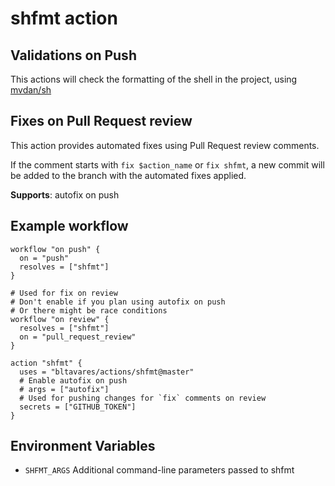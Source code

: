 # shfmt action

## Validations on Push

This actions will check the formatting of the shell in the project, using
[mvdan/sh](https://github.com/mvdan/sh/)

## Fixes on Pull Request review

This action provides automated fixes using Pull Request review comments.

If the comment starts with `fix $action_name` or `fix shfmt`, a new commit will
be added to the branch with the automated fixes applied.

**Supports**: autofix on push

## Example workflow

```hcl
workflow "on push" {
  on = "push"
  resolves = ["shfmt"]
}

# Used for fix on review
# Don't enable if you plan using autofix on push
# Or there might be race conditions
workflow "on review" {
  resolves = ["shfmt"]
  on = "pull_request_review"
}

action "shfmt" {
  uses = "bltavares/actions/shfmt@master"
  # Enable autofix on push
  # args = ["autofix"]
  # Used for pushing changes for `fix` comments on review
  secrets = ["GITHUB_TOKEN"]
}
```

## Environment Variables

* `SHFMT_ARGS` Additional command-line parameters passed to shfmt
